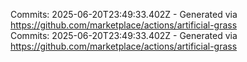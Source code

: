 Commits: 2025-06-20T23:49:33.402Z - Generated via https://github.com/marketplace/actions/artificial-grass
<br>
Commits: 2025-06-20T23:49:33.402Z - Generated via https://github.com/marketplace/actions/artificial-grass
<br>
